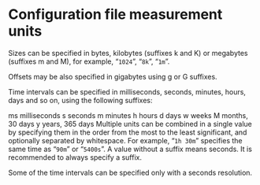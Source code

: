 # Configuration file measurement units

Sizes can be specified in bytes, kilobytes (suffixes k and K) or megabytes (suffixes m and M), for example, “`1024`”, “`8k`”, “`1m`”.

Offsets may be also specified in gigabytes using g or G suffixes.

Time intervals can be specified in milliseconds, seconds, minutes, hours, days and so on, using the following suffixes:

ms	milliseconds
s	seconds
m	minutes
h	hours
d	days
w	weeks
M	months, 30 days
y	years, 365 days
Multiple units can be combined in a single value by specifying them in the order from the most to the least significant, and optionally separated by whitespace. For example, “`1h 30m`” specifies the same time as “`90m`” or “`5400s`”. A value without a suffix means seconds. It is recommended to always specify a suffix.

Some of the time intervals can be specified only with a seconds resolution.